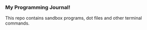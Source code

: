 ### My Programming Journal!

This repo contains sandbox programs, dot files and other terminal commands.
